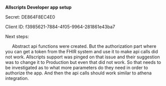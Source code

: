 ﻿**Allscripts Developer app setup** 

Secret: DE864F8EC4E0

Client ID: f3985621-7884-4f05-9964-281861e43ba7

Next steps: 

`	`Abstract api functions were created. But the authorization part where you can get a token from the FHIR system and use it to make api calls did not work. Allscripts support was pinged on that issue and their suggestion was to change it to Production but even that did not work. So that needs to be investigated as to what more parameters do they need in order to authorize the app. And then the api calls should work similar to athena integration. 
